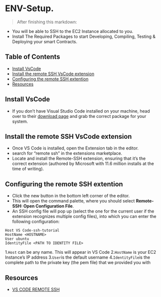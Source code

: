 # ENV-Setup.
>After finishing this markdown:
- You will be able to SSH to the EC2 Instance allocated to you.
- Install The Required Packages to start Developing, Compiling, Testing & Deploying your smart Contracts.


## Table of Contents
* [Install VsCode](#insall-vscode)
* [Install the remote SSH VsCode extension](#install-the-remote-vscode-extention)
* [Configuring the remote SSH extention](#configuring-the-remote-ssh-extention)
* [Resources](#resources)


## Install VsCode
- If you don’t have Visual Studio Code installed on your machine, head over to their [download page](https://code.visualstudio.com/Download) and grab the correct package for your system.


## Install the remote SSH VsCode extension
- Once VS Code is installed, open the Extension tab in the editor.
- search for “remote ssh” in the extensions marketplace.
- Locate and install the Remote-SSH extension, ensuring that it’s the correct extension (authored by Microsoft with 11.6 million installs at the time of writing).


## Configuring the remote SSH extention
- Click the new button in the bottom left corner of the editor.
- This will open the command palette, where you should select **Remote-SSH: Open Configuration File**.
- An SSH config file will pop up (select the one for the current user if the extension recognizes multiple config files), into which you can enter the following configuration:

```
Host VS Code-ssh-tutorial
HostName <HOSTNAME>
User ubuntu
IdentityFile <PATH TO IDENTITY FILE> 
```
1.```Host``` can be any name. This will appear in VS Code
2.```HostName``` is your EC2 Instance’s IP address
3.```User```is the default  username
4.```IdentityFile```is the complete path to the private key (the pem file) that we provided you with


## Resources
- [VS CODE REMOTE SSH](https://www.sitepoint.com/vs-code-remote-development-amazon-ec2/)